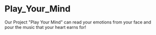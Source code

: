 # Play_Your_Mind
Our Project "Play Your Mind" can read your emotions from your face and pour the music that your heart earns for!
